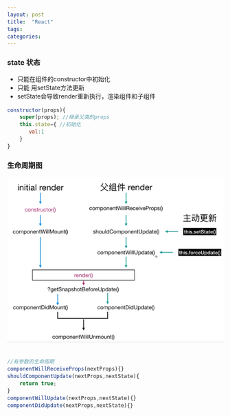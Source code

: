 ```yaml
---
layout: post
title:  "React"
tags:
categories:
---
```


### state 状态
- 只能在组件的constructor中初始化
- 只能 用setState方法更新
- setState会导致render重新执行，渲染组件和子组件

```javascript
constructor(props){
    super(props); //继承父类的props
    this.state={ //初始化
       val:1
    }
}
```
### 生命周期图
![](../image/react/life.png)

```javascript

//有参数的生命周期
componentWillReceiveProps(nextProps){}
shouldComponentUpdate(nextProps,nextState){
    return true;
}
componentWillUpdate(nextProps,nextState){}
componentDidUpdate(nextProps,nextState){}
```
